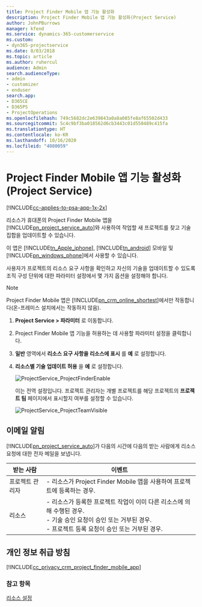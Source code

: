 ```yaml
---
title: Project Finder Mobile 앱 기능 활성화
description: Project Finder Mobile 앱 기능 활성화(Project Service)
author: JohnPBurrows
manager: kfend
ms.service: dynamics-365-customerservice
ms.custom:
- dyn365-projectservice
ms.date: 8/03/2018
ms.topic: article
ms.author: ruhercul
audience: Admin
search.audienceType:
- admin
- customizer
- enduser
search.app:
- D365CE
- D365PS
- ProjectOperations
ms.openlocfilehash: 749c5682dc2e639843a0a8a085fe8af65502d433
ms.sourcegitcommit: 5c4c9bf3ba018562d6cb3443c01d550489c415fa
ms.translationtype: HT
ms.contentlocale: ko-KR
ms.lasthandoff: 10/16/2020
ms.locfileid: "4080059"
---
```

# <a name="enable-project-finder-mobile-app-features-project-service"></a>Project Finder Mobile 앱 기능 활성화(Project Service)

[!INCLUDE[cc-applies-to-psa-app-1x-2x](../includes/cc-applies-to-psa-app-1x-2x.md)]

리소스가 휴대폰의 Project Finder Mobile 앱을 [!INCLUDE[pn_project_service_auto](../includes/pn-project-service-auto.md)]와 사용하여 작업할 새 프로젝트를 찾고 기술 집합을 업데이트할 수 있습니다.  
  
 이 앱은 [!INCLUDE[tn_Apple_iphone](../includes/tn-apple-iphone.md)], [!INCLUDE[tn_android](../includes/tn-android.md)] 모바일 및 [!INCLUDE[pn_windows_phone](../includes/pn-windows-phone.md)]에서 사용할 수 있습니다.  
  
 사용자가 프로젝트의 리소스 요구 사항을 확인하고 자신의 기술을 업데이트할 수 있도록 조직 구성 단위에 대한 파라미터 설정에서 몇 가지 옵션을 설정해야 합니다.  
  
> [!NOTE]
>  Project Finder Mobile 앱은 [!INCLUDE[pn_crm_online_shortest](../includes/pn-crm-online-shortest.md)]에서만 작동합니다(온-프레미스 설치에서는 작동하지 않음).  
  
1. **Project Service > 파라미터** 로 이동합니다.  
  
2. Project Finder Mobile 앱 기능을 허용하는 데 사용할 파라미터 설정을 클릭합니다.  
  
3. **일반** 영역에서 **리소스 요구 사항을 리소스에 표시** 를 **예** 로 설정합니다.  
  
4. **리소스별 기술 업데이트 허용** 을 **예** 로 설정합니다.  
  
   ![ProjectService_ProjectFinderEnable](../psa/media/project-service-project-finder-enable.png "ProjectService_ProjectFinderEnable")  
  
   이는 전역 설정입니다. 프로젝트 관리자는 개별 프로젝트를 해당 프로젝트의 **프로젝트 팀** 페이지에서 표시할지 여부를 설정할 수 있습니다.  
  
   ![ProjectService_ProjectTeamVisible](../psa/media/project-service-project-team-visible.png "ProjectService_ProjectTeamVisible")  
  
## <a name="email-notifications"></a>이메일 알림  
 [!INCLUDE[pn_project_service_auto](../includes/pn-project-service-auto.md)]가 다음의 시간에 다음의 받는 사람에게 리소스 요청에 대한 전자 메일을 보냅니다.  
  
|받는 사람|이벤트|  
|---------------|-----------|  
|프로젝트 관리자|- 리소스가 Project Finder Mobile 앱을 사용하여 프로젝트에 등록하는 경우.|  
|리소스|- 리소스가 등록한 프로젝트 작업이 이미 다른 리소스에 의해 수행된 경우.<br />- 기술 승인 요청이 승인 또는 거부된 경우.<br />- 프로젝트 등록 요청이 승인 또는 거부된 경우.|  
  
## <a name="privacy-notice"></a>개인 정보 취급 방침  
 [!INCLUDE[cc_privacy_crm_project_finder_mobile_app](../includes/cc-privacy-crm-project-finder-mobile-app.md)]  
  
### <a name="see-also"></a>참고 항목  
 [리소스 설정](../psa/set-up-resources.md)
